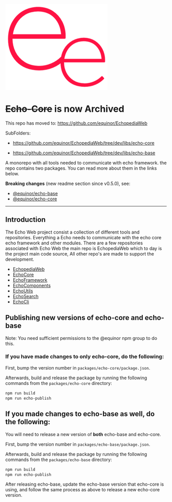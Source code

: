 ![logo](https://raw.githubusercontent.com/equinor/EchoCore/main/doc/ee.png)

# ~~Echo-Core~~ is now Archived

This repo has moved to: https://github.com/equinor/EchopediaWeb

SubFolders:

- https://github.com/equinor/EchopediaWeb/tree/dev/libs/echo-core

- https://github.com/equinor/EchopediaWeb/tree/dev/libs/echo-base

A monorepo with all tools needed to communicate with echo framework. the repo contains two packages.
You can read more about them in the links below.

**Breaking changes** (new readme section since v0.5.0), see:

-   [@equinor/echo-base](https://github.com/equinor/EchoCore/blob/main/packages/echo-base)
-   [@equinor/echo-core](https://github.com/equinor/EchoCore/blob/main/packages/echo-core)

---

## Introduction

The Echo Web project consist a collection of different tools and repositories. Everything a Echo needs to
communicate with the echo core echo framework and other modules. There are a few repositories associated with
Echo Web the main repo is EchopediaWeb which to day is the project main code source, All other repo's are
made to support the development.

-   [EchopediaWeb](https://github.com/equinor/EchopediaWeb)
-   [EchoCore](https://github.com/equinor/EchoCore)
-   [EchoFramework](https://github.com/equinor/EchoFramework)
-   [EchoComponents](https://github.com/equinor/EchoComponents)
-   [EchoUtils](https://github.com/equinor/EchoUtils)
-   [EchoSearch](https://github.com/equinor/EchoSearch)
-   [EchoCli](https://github.com/equinor/EchoCli)

## Publishing new versions of echo-core and echo-base

Note: You need sufficient permissions to the @equinor npm group to do this.

### If you have made changes to **only** echo-core, do the following:

First, bump the version number in `packages/echo-core/package.json`.

Afterwards, build and release the package by running the following commands from the `packages/echo-core` directory:

```
npm run build
npm run echo-publish
```

## If you made changes to echo-base as well, do the following:

You will need to release a new version of **both** echo-base and echo-core.

First, bump the version number in `packages/echo-base/package.json`.

Afterwards, build and release the package by running the following commands from the `packages/echo-base` directory:

```
npm run build
npm run echo-publish
```

After releasing echo-base, update the echo-base version that echo-core is using, and follow the same process as above to release a new echo-core version.
